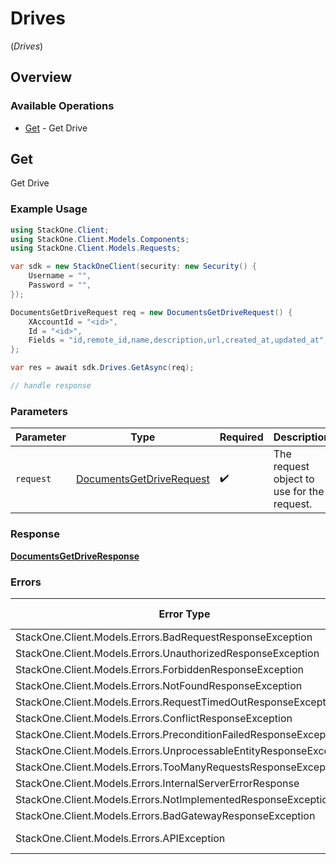 # Drives
(*Drives*)

## Overview

### Available Operations

* [Get](#get) - Get Drive

## Get

Get Drive

### Example Usage

```csharp
using StackOne.Client;
using StackOne.Client.Models.Components;
using StackOne.Client.Models.Requests;

var sdk = new StackOneClient(security: new Security() {
    Username = "",
    Password = "",
});

DocumentsGetDriveRequest req = new DocumentsGetDriveRequest() {
    XAccountId = "<id>",
    Id = "<id>",
    Fields = "id,remote_id,name,description,url,created_at,updated_at",
};

var res = await sdk.Drives.GetAsync(req);

// handle response
```

### Parameters

| Parameter                                                                     | Type                                                                          | Required                                                                      | Description                                                                   |
| ----------------------------------------------------------------------------- | ----------------------------------------------------------------------------- | ----------------------------------------------------------------------------- | ----------------------------------------------------------------------------- |
| `request`                                                                     | [DocumentsGetDriveRequest](../../Models/Requests/DocumentsGetDriveRequest.md) | :heavy_check_mark:                                                            | The request object to use for the request.                                    |

### Response

**[DocumentsGetDriveResponse](../../Models/Requests/DocumentsGetDriveResponse.md)**

### Errors

| Error Type                                                         | Status Code                                                        | Content Type                                                       |
| ------------------------------------------------------------------ | ------------------------------------------------------------------ | ------------------------------------------------------------------ |
| StackOne.Client.Models.Errors.BadRequestResponseException          | 400                                                                | application/json                                                   |
| StackOne.Client.Models.Errors.UnauthorizedResponseException        | 401                                                                | application/json                                                   |
| StackOne.Client.Models.Errors.ForbiddenResponseException           | 403                                                                | application/json                                                   |
| StackOne.Client.Models.Errors.NotFoundResponseException            | 404                                                                | application/json                                                   |
| StackOne.Client.Models.Errors.RequestTimedOutResponseException     | 408                                                                | application/json                                                   |
| StackOne.Client.Models.Errors.ConflictResponseException            | 409                                                                | application/json                                                   |
| StackOne.Client.Models.Errors.PreconditionFailedResponseException  | 412                                                                | application/json                                                   |
| StackOne.Client.Models.Errors.UnprocessableEntityResponseException | 422                                                                | application/json                                                   |
| StackOne.Client.Models.Errors.TooManyRequestsResponseException     | 429                                                                | application/json                                                   |
| StackOne.Client.Models.Errors.InternalServerErrorResponse          | 500                                                                | application/json                                                   |
| StackOne.Client.Models.Errors.NotImplementedResponseException      | 501                                                                | application/json                                                   |
| StackOne.Client.Models.Errors.BadGatewayResponseException          | 502                                                                | application/json                                                   |
| StackOne.Client.Models.Errors.APIException                         | 4XX, 5XX                                                           | \*/\*                                                              |